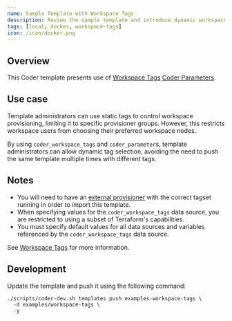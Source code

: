 ```yaml
---
name: Sample Template with Workspace Tags
description: Review the sample template and introduce dynamic workspace tags to your template
tags: [local, docker, workspace-tags]
icon: /icon/docker.png
---
```


## Overview

This Coder template presents use of [Workspace Tags](https://coder.com/docs/templates/workspace-tags) [Coder Parameters](https://coder.com/docs/templates/parameters).

## Use case

Template administrators can use static tags to control workspace provisioning, limiting it to specific provisioner groups. However, this restricts workspace users from choosing their preferred workspace nodes.

By using `coder_workspace_tags` and `coder_parameter`s, template administrators can allow dynamic tag selection, avoiding the need to push the same template multiple times with different tags.

## Notes

- You will need to have an [external provisioner](https://coder.com/docs/admin/provisioners#external-provisioners) with the correct tagset running in order to import this template.
- When specifying values for the `coder_workspace_tags` data source, you are restricted to using a subset of Terraform's capabilities.
- You must specify default values for all data sources and variables referenced by the `coder_workspace_tags` data source.

See [Workspace Tags](https://coder.com/docs/templates/workspace-tags) for more information.

## Development

Update the template and push it using the following command:

```shell
./scripts/coder-dev.sh templates push examples-workspace-tags \
  -d examples/workspace-tags \
  -y
```
